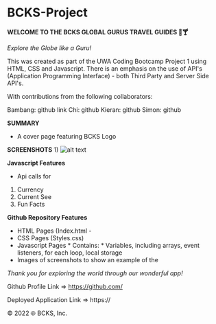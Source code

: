 # BCKS-Project

**WELCOME  TO THE BCKS GLOBAL GURUS TRAVEL GUIDES 🚕🍸**

*Explore the Globe like a Guru!*

This was created as part of the UWA Coding Bootcamp Project 1 using HTML, CSS and Javascript. There is an emphasis on the use of API's (Application Programming Interface) - both Third Party and Server Side API's.

With contributions from the following collaborators:

Bambang: github link
Chi: github
Kieran: github
Simon: github


**SUMMARY**

- A cover page featuring BCKS Logo



**SCREENSHOTS**
1) 
![alt text](https://github.com/?raw=true)




**Javascript Features**
- Api calls for
1) Currency
2) Current See
3) Fun Facts



**Github Repository Features**
- HTML Pages (Index.html - 
- CSS Pages (Styles.css)
- Javascript Pages * Contains: * Variables, including arrays, event listeners, for each loop, local storage
- Images of screenshots to show an example of the


*Thank you for exploring the world through our wonderful app!*

Github Profile Link => https://github.com/

Deployed Application Link => https://


©️ 2022 🌐 BCKS, Inc. 

